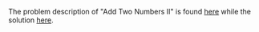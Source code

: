 The problem description of "Add Two Numbers II" is found [here](https://leetcode.com/problems/add-two-numbers-ii/description/) while the solution [here](https://github.com/aurimas13/Solutions-To-Problems/blob/main/LeetCode/Java%20Solutions/Add%20Two%20Numbers%20II/add.java).
